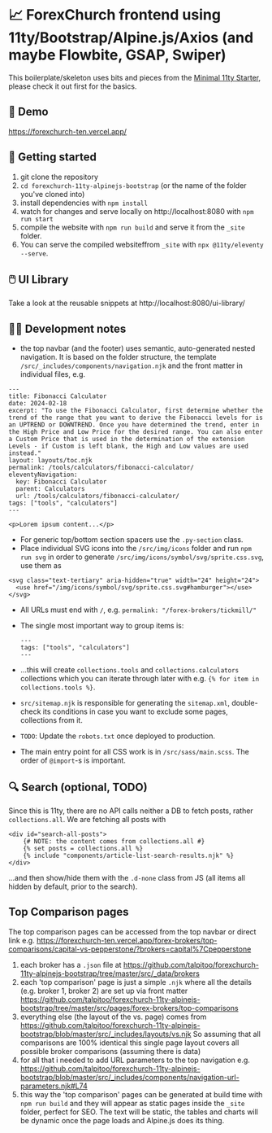 # 📈 ForexChurch frontend using 11ty/Bootstrap/Alpine.js/Axios (and maybe Flowbite, GSAP, Swiper)

This boilerplate/skeleton uses bits and pieces from the [Minimal 11ty Starter](https://github.com/tomreinert/minimal-11ty-tailwind-starter), please check it out first for the basics.

## 🔗 Demo

https://forexchurch-ten.vercel.app/

## 🚶 Getting started

1. git clone the repository
2. `cd forexchurch-11ty-alpinejs-bootstrap` (or the name of the folder you've cloned into)
3. install dependencies with `npm install`
4. watch for changes and serve locally on http://localhost:8080 with `npm run start`
5. compile the website with `npm run build` and serve it from the `_site` folder.
6. You can serve the compiled websiteffrom `_site` with `npx @11ty/eleventy --serve`.

## 🖱️ UI Library

Take a look at the reusable snippets at http://localhost:8080/ui-library/

## 👨‍💻 Development notes

* the top navbar (and the footer) uses semantic, auto-generated nested navigation. It is based on the folder structure, the template `/src/_includes/components/navigation.njk` and the front matter in individual files, e.g.

```
---
title: Fibonacci Calculator
date: 2024-02-18
excerpt: "To use the Fibonacci Calculator, first determine whether the trend of the range that you want to derive the Fibonacci levels for is an UPTREND or DOWNTREND. Once you have determined the trend, enter in the High Price and Low Price for the desired range. You can also enter a Custom Price that is used in the determination of the extension Levels - if Custom is left blank, the High and Low values are used instead."
layout: layouts/toc.njk
permalink: /tools/calculators/fibonacci-calculator/
eleventyNavigation:
  key: Fibonacci Calculator
  parent: Calculators
  url: /tools/calculators/fibonacci-calculator/
tags: ["tools", "calculators"]
---

<p>Lorem ipsum content...</p>
```

* For generic top/bottom section spacers use the `.py-section` class.
* Place individual SVG icons into the `/src/img/icons` folder and run `npm run svg` in order to generate `/src/img/icons/symbol/svg/sprite.css.svg`, use them as
```
<svg class="text-tertiary" aria-hidden="true" width="24" height="24">
  <use href="/img/icons/symbol/svg/sprite.css.svg#hamburger"></use>
</svg>
```

* All URLs must end with `/`, e.g. `permalink: "/forex-brokers/tickmill/"`
* The single most important way to group items is:

  ```
  ---
  tags: ["tools", "calculators"]
  ---
  ```

* ...this will create `collections.tools` and `collections.calculators` collections which you can iterate through later with e.g. `{% for item in collections.tools %}`.
* `src/sitemap.njk` is responsible for generating the `sitemap.xml`, double-check its conditions in case you want to exclude some pages, collections from it.
* `TODO`: Update the `robots.txt` once deployed to production.
* The main entry point for all CSS work is in `/src/sass/main.scss`. The order of `@import`-s is important.

## 🔍 Search (optional, TODO)

Since this is 11ty, there are no API calls neither a DB to fetch posts, rather `collections.all`. We are fetching all posts with

```
<div id="search-all-posts">
    {# NOTE: the content comes from collections.all #}
    {% set posts = collections.all %}
    {% include "components/article-list-search-results.njk" %}
</div>
```

...and then show/hide them with the `.d-none` class from JS (all items all hidden by default, prior to the search).

## Top Comparison pages
The top comparison pages can be accessed from the top navbar or direct link e.g. https://forexchurch-ten.vercel.app/forex-brokers/top-comparisons/capital-vs-pepperstone/?brokers=capital%7Cpepperstone


1. each broker has a `.json` file at https://github.com/talpitoo/forexchurch-11ty-alpinejs-bootstrap/tree/master/src/_data/brokers
2. each 'top comparison' page is just a simple `.njk` where all the details (e.g. broker 1, broker 2) are set up via front matter https://github.com/talpitoo/forexchurch-11ty-alpinejs-bootstrap/tree/master/src/pages/forex-brokers/top-comparisons
3. everything else (the layout of the vs. page) comes from https://github.com/talpitoo/forexchurch-11ty-alpinejs-bootstrap/blob/master/src/_includes/layouts/vs.njk So assuming that all comparisons are 100% identical this single page layout covers all possible broker comparisons (assuming there is data)
4. for all that i needed to add URL parameters to the top navigation e.g. https://github.com/talpitoo/forexchurch-11ty-alpinejs-bootstrap/blob/master/src/_includes/components/navigation-url-parameters.njk#L74
5. this way the 'top comparison' pages can be generated at build time with `npm run build` and they will appear as static pages inside the `_site` folder, perfect for SEO. The text will be static, the tables and charts will be dynamic once the page loads and Alpine.js does its thing.
